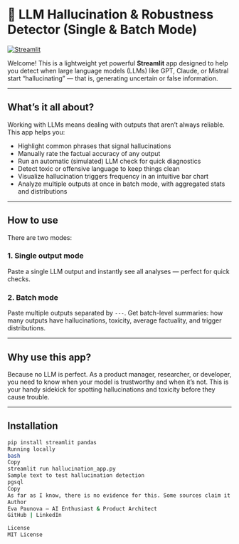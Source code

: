 # 🤖 LLM Hallucination & Robustness Detector (Single & Batch Mode)

[![Streamlit](https://img.shields.io/badge/Streamlit-App-green)](https://share.streamlit.io/epaunova/llm-hallucination-detector/main/hallucination_app.py)



Welcome! This is a lightweight yet powerful **Streamlit** app designed to help you detect when large language models (LLMs) like GPT, Claude, or Mistral start “hallucinating” — that is, generating uncertain or false information.

---

## What’s it all about?

Working with LLMs means dealing with outputs that aren’t always reliable. This app helps you:

- Highlight common phrases that signal hallucinations  
- Manually rate the factual accuracy of any output  
- Run an automatic (simulated) LLM check for quick diagnostics  
- Detect toxic or offensive language to keep things clean  
- Visualize hallucination triggers frequency in an intuitive bar chart  
- Analyze multiple outputs at once in batch mode, with aggregated stats and distributions  

---

## How to use

There are two modes:

### 1. Single output mode

Paste a single LLM output and instantly see all analyses — perfect for quick checks.

### 2. Batch mode

Paste multiple outputs separated by `---`. Get batch-level summaries: how many outputs have hallucinations, toxicity, average factuality, and trigger distributions.

---

## Why use this app?

Because no LLM is perfect. As a product manager, researcher, or developer, you need to know when your model is trustworthy and when it’s not. This is your handy sidekick for spotting hallucinations and toxicity before they cause trouble.

---

## Installation

```bash
pip install streamlit pandas
Running locally
bash
Copy
streamlit run hallucination_app.py
Sample text to test hallucination detection
pgsql
Copy
As far as I know, there is no evidence for this. Some sources claim it is fictional.
Author
Eva Paunova — AI Enthusiast & Product Architect
GitHub | LinkedIn

License
MIT License
